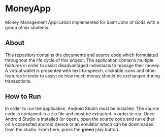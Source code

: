 # MoneyApp
Money Management Application implemented for Saint John of Gods with a group of six students. 

## About
This repository contains the documents and source code which formulated throughout the life cycle of this project. The application contains multiple features in order to assist disadvantaged individuals to manage their money. A virtual wallet is presented with text-to-speech, clickable icons and other features in order to assist on how much money should be exchanged during transactions.

## How to Run
In order to run the application, Android Studio must be installed. The source code is contained in a zip file and must be extracted in order to run. Once Android Studio is installed (or open), open the source code and run either on a connected android device or an emulator which can be downloaded from the studio. From here, press the **green** play button.


